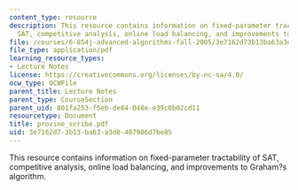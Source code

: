 ```yaml
---
content_type: resource
description: This resource contains information on fixed-parameter tractability of
  SAT, competitive analysis, online load balancing, and improvements to Graham?s algorithm.
file: /courses/6-854j-advanced-algorithms-fall-2005/3e7162d73b13ba63a3d0487986d7be85_provine_scribe.pdf
file_type: application/pdf
learning_resource_types:
- Lecture Notes
license: https://creativecommons.org/licenses/by-nc-sa/4.0/
ocw_type: OCWFile
parent_title: Lecture Notes
parent_type: CourseSection
parent_uid: 801fa253-f5eb-de84-048e-e39c0b02cd11
resourcetype: Document
title: provine_scribe.pdf
uid: 3e7162d7-3b13-ba63-a3d0-487986d7be85
---
```

This resource contains information on fixed-parameter tractability of SAT, competitive analysis, online load balancing, and improvements to Graham?s algorithm.